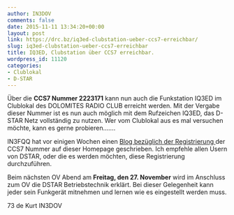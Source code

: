 ```yaml
---
author: IN3DOV
comments: false
date: 2015-11-11 13:34:20+00:00
layout: post
link: https://drc.bz/iq3ed-clubstation-ueber-ccs7-erreichbar/
slug: iq3ed-clubstation-ueber-ccs7-erreichbar
title: IQ3ED, Clubstation über CCS7 erreichbar.
wordpress_id: 11120
categories:
- Clublokal
- D-STAR
---
```


Über die **CCS7 Nummer 2223171** kann nun auch die Funkstation IQ3ED im Clublokal des DOLOMITES RADIO CLUB erreicht werden. Mit der Vergabe dieser Nummer ist es nun auch möglich mit dem Rufzeichen IQ3ED, das D-STAR Netz vollständig zu nutzen. Wer vom Clublokal aus es mal versuchen möchte, kann es gerne probieren…….

IN3FQQ hat vor einigen Wochen einen [Blog bezüglich der Registrierung ](https://drc.bz/dstar-neues-nummernsystem/)der CCS7 Nummer auf dieser Homepage geschrieben. Ich empfehle allen Usern von DSTAR, oder die es werden möchten, diese Registrierung durchzuführen.

Beim nächsten OV Abend am **Freitag, den 27. November** wird im Anschluss zum OV die DSTAR Betriebstechnik erklärt. Bei dieser Gelegenheit kann jeder sein Funkgerät mitnehmen und lernen wie es eingestellt werden muss.

73 de Kurt IN3DOV


